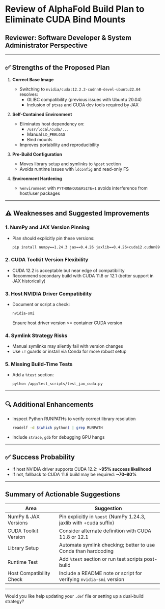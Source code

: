 # Review of AlphaFold Build Plan to Eliminate CUDA Bind Mounts

## Reviewer: Software Developer & System Administrator Perspective

---

## ✅ Strengths of the Proposed Plan

1. **Correct Base Image**
   - Switching to `nvidia/cuda:12.2.2-cudnn8-devel-ubuntu22.04` resolves:
     - GLIBC compatibility (previous issues with Ubuntu 20.04)
     - Inclusion of `ptxas` and CUDA dev tools required by JAX

2. **Self-Contained Environment**
   - Eliminates host dependency on:
     - `/usr/local/cuda/...`
     - Manual `LD_PRELOAD`
     - Bind mounts
   - Improves portability and reproducibility

3. **Pre-Build Configuration**
   - Moves library setup and symlinks to `%post` section
   - Avoids runtime issues with `ldconfig` and read-only FS

4. **Environment Hardening**
   - `%environment` with `PYTHONNOUSERSITE=1` avoids interference from host/user packages

---

## ⚠️ Weaknesses and Suggested Improvements

### 1. NumPy and JAX Version Pinning
- Plan should explicitly pin these versions:
  ```bash
  pip install numpy==1.24.3 jax==0.4.26 jaxlib==0.4.26+cuda12.cudnn89 --extra-index-url https://storage.googleapis.com/jax-releases/jax_cuda_releases.html
  ```

### 2. CUDA Toolkit Version Flexibility
- CUDA 12.2 is acceptable but near edge of compatibility
- Recommend secondary build with CUDA 11.8 or 12.1 (better support in JAX historically)

### 3. Host NVIDIA Driver Compatibility
- Document or script a check:
  ```bash
  nvidia-smi
  ```
  Ensure host driver version >= container CUDA version

### 4. Symlink Strategy Risks
- Manual symlinks may silently fail with version changes
- Use `if` guards or install via Conda for more robust setup

### 5. Missing Build-Time Tests
- Add a `%test` section:
  ```bash
  python /app/test_scripts/test_jax_cuda.py
  ```

---

## 🔍 Additional Enhancements

- Inspect Python RUNPATHs to verify correct library resolution
  ```bash
  readelf -d $(which python) | grep RUNPATH
  ```
- Include `strace`, `gdb` for debugging GPU hangs

---

## ✅ Success Probability

- If host NVIDIA driver supports CUDA 12.2: **~95% success likelihood**
- If not, fallback to CUDA 11.8 build may be required: **~70–80%**

---

## Summary of Actionable Suggestions

| Area                        | Suggestion                                                                 |
|-----------------------------|----------------------------------------------------------------------------|
| NumPy & JAX Versions        | Pin explicitly in `%post` (NumPy 1.24.3, jaxlib with +cuda suffix)         |
| CUDA Toolkit Version        | Consider alternate definition with CUDA 11.8 or 12.1                       |
| Library Setup               | Automate symlink checking; better to use Conda than hardcoding             |
| Runtime Test                | Add `%test` section or run test scripts post-build                         |
| Host Compatibility Check    | Include a README note or script for verifying `nvidia-smi` version         |

---

Would you like help updating your `.def` file or setting up a dual-build strategy?